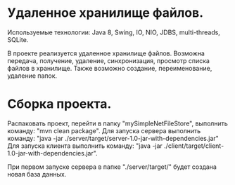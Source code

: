 # Удаленное хранилище файлов. 

Используемые технологии:
Java 8, Swing, IO, NIO, JDBS, multi-threads, SQLite.
 
В проекте реализуется удаленное хранилище файлов.
Возможна передача, получение, удаление, синхронизация, просмотр списка файлов в хранилище.
Также возможно создание, переименование, удаление папок.


# Сборка проекта.
Распаковать проект, перейти в папку "mySimpleNetFileStore", выполнить команду: "mvn clean package".
Для запуска сервера выполнить команду: "java -jar ./server/target/server-1.0-jar-with-dependencies.jar"
Для запуска клиента выполнить команду: "java -jar ./client/target/client-1.0-jar-with-dependencies.jar".

При первом запуске сервера в папке "./server/target/" будет создана новая база данных.